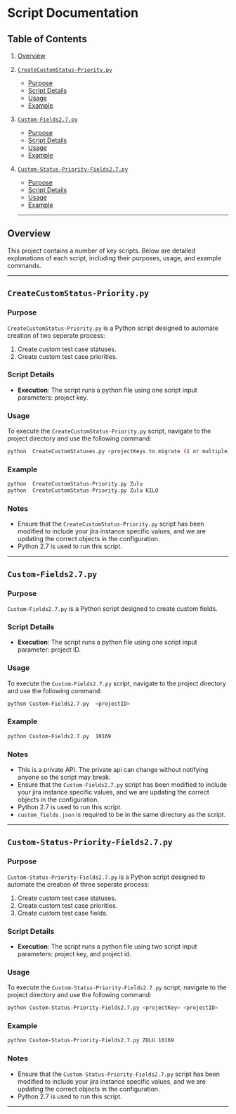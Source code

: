 # Script Documentation

## Table of Contents

1. [Overview](#overview)
2. [`CreateCustomStatus-Priority.py`](#CreateCustomStatus-Prioritypy)
   - [Purpose](#purpose)
   - [Script Details](#script-details)
   - [Usage](#usage)
   - [Example](#example)
3. [`Custom-Fields2.7.py`](#`BulkUpdateTestExecution-Excelpy)
   - [Purpose](#purpose)
   - [Script Details](#script-details)
   - [Usage](#usage)
   - [Example](#example)
4. [`Custom-Status-Priority-Fields2.7.py`](#Custom-Status-Priority-Fields2.7py)
   - [Purpose](#purpose)
   - [Script Details](#script-details)
   - [Usage](#usage)
   - [Example](#example)

   ---

## Overview

This project contains a number of key scripts. Below are detailed explanations of each script, including their purposes, usage, and example commands.

---

## `CreateCustomStatus-Priority.py`

### Purpose

`CreateCustomStatus-Priority.py` is a Python script designed to automate creation of two seperate process: 
1. Create custom test case statuses.
2. Create custom test case priorities.

### Script Details

- **Execution**: The script runs a python file using one script input parameters: project key.

### Usage

To execute the `CreateCustomStatus-Priority.py` script, navigate to the project directory and use the following command:

```bash
python  CreateCustomStatuses.py <projectKeys to migrate (1 or multiple)> 
```

### Example

```bash
python  CreateCustomStatus-Priority.py Zulu
python  CreateCustomStatus-Priority.py Zulu KILO
```

### Notes

- Ensure that the `CreateCustomStatus-Priority.py` script has been modified to include your jira instance specific values, and we are updating the correct objects in the configuration.
- Python 2.7 is used to run this script.

---

## `Custom-Fields2.7.py`

### Purpose

`Custom-Fields2.7.py` is a Python script designed to create custom fields.  


### Script Details

- **Execution**: The script runs a python file using one script input parameter: project ID.

### Usage

To execute the `Custom-Fields2.7.py` script, navigate to the project directory and use the following command:

```bash
python Custom-Fields2.7.py  <projectID> 
```

### Example

```bash
python Custom-Fields2.7.py  10169
```

### Notes

- This is a private API. The private api can change without notifying anyone so the script may break.
- Ensure that the `Custom-Fields2.7.py` script has been modified to include your jira instance specific values, and we are updating the correct objects in the configuration.
- Python 2.7 is used to run this script.
- `custom_fields.json` is required to be in the same directory as the script.

---

## `Custom-Status-Priority-Fields2.7.py`

### Purpose

`Custom-Status-Priority-Fields2.7.py` is a Python script designed to automate the creation of three seperate process: 
1. Create custom test case statuses.
2. Create custom test case priorities.
3. Create custom test case fields. 


### Script Details

- **Execution**: The script runs a python file using two script input parameters: project key, and project id.

### Usage

To execute the `Custom-Status-Priority-Fields2.7.py` script, navigate to the project directory and use the following command:

```bash
python Custom-Status-Priority-Fields2.7.py <projectKey> <projectID> 
```

### Example

```bash
python Custom-Status-Priority-Fields2.7.py ZULU 10169
```

### Notes

- Ensure that the `Custom-Status-Priority-Fields2.7.py` script has been modified to include your jira instance specific values, and we are updating the correct objects in the configuration.
- Python 2.7 is used to run this script.


---